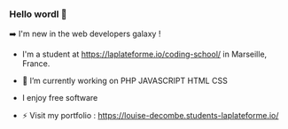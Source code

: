 ### Hello wordl 👋

:arrow_right: I'm new in the web developers galaxy ! 

- I'm a student at https://laplateforme.io/coding-school/  in Marseille, France.

- 🔭 I’m currently working on PHP JAVASCRIPT HTML CSS 

- I enjoy free software

- ⚡ Visit my portfolio : https://louise-decombe.students-laplateforme.io/

